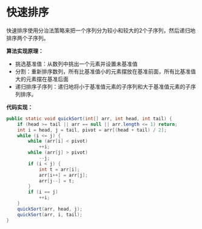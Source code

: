 # 快速排序

快速排序使用分治法策略来把一个序列分为较小和较大的2个子序列，然后递归地排序两个子序列。

**算法实现原理：**

- 挑选基准值：从数列中挑出一个元素并设置未基准值
- 分割：重新排序数列，所有比基准值小的元素摆放在基准前面，所有比基准值大的元素摆在基准后面
- 递归排序子序列：递归地将小于基准值元素的子序列和大于基准值元素的子序列排序。

**代码实现：**

```java
public static void quickSort(int[] arr, int head, int tail) {
    if (head >= tail || arr == null || arr.length <= 1) return;
    int i = head, j = tail, pivot = arr[(head + tail) / 2];
    while (i <= j) {
        while (arr[i] < pivot)
            ++i;
        while (arr[j] > pivot)
            --j;
        if (i < j) {
            int t = arr[i];
            arr[i++] = arr[j];
            arr[j--] = t;
        } 
        if (i == j)
            ++i;
    }
    quickSort(arr, head, j);
    quickSort(arr, i, tail);
}
```

